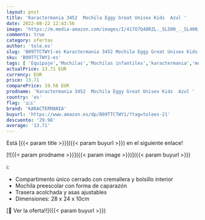 ```yaml
---
layout: post
title: 'Karactermania 3452  Mochila Eggy Great Unisex Kids  Azul '
date: 2022-08-22 12:43:56
image: 'https://m.media-amazon.com/images/I/417O7Q48RZL._SL500_._SL400_.jpg'
comments: true
category: ofertas
author: 'tole.es'
slug: 'B09TTCTWY1-es Karactermania 3452 Mochila Eggy Great Unisex Kids Azul'
sku: 'B09TTCTWY1-es'
tags: [ 'Equipaje','Mochilas','Mochilas infantiles','karactermania','mochila','🇪🇸', ]
actualPrice: 13.71 EUR
currency: EUR
price: 13.71
comparePrice: 19.58 EUR
prodname: 'Karactermania 3452  Mochila Eggy Great Unisex Kids  Azul '
country: 'es'
flag: '🇪🇸'
brand: 'KARACTERMANIA'
buyurl: 'https://www.amazon.es/dp/B09TTCTWY1/?tag=tolees-21'
descuento: '29.98'
average: '13.71'
---
```


Está [{{< param title >}}]({{< param buyurl >}}) en el siguiente enlace!

[![{{< param prodname >}}]({{< param image >}})]({{< param buyurl >}})

ℹ️:

- Compartimento único cerrado con cremallera y bolsillo interior
- Mochila preescolar con forma de caparazón
- Trasera acolchada y asas ajustables
- Dimensiones: 28 x 24 x 10cm

[🛒 Ver la oferta!!]({{< param buyurl >}})
